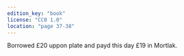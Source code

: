 ```yaml
---
edition_key: "book"
license: "CC0 1.0"
location: "page 37-38"
---
```

Borrowed £20 uppon
plate and payd this day £19 in Mortlak.
